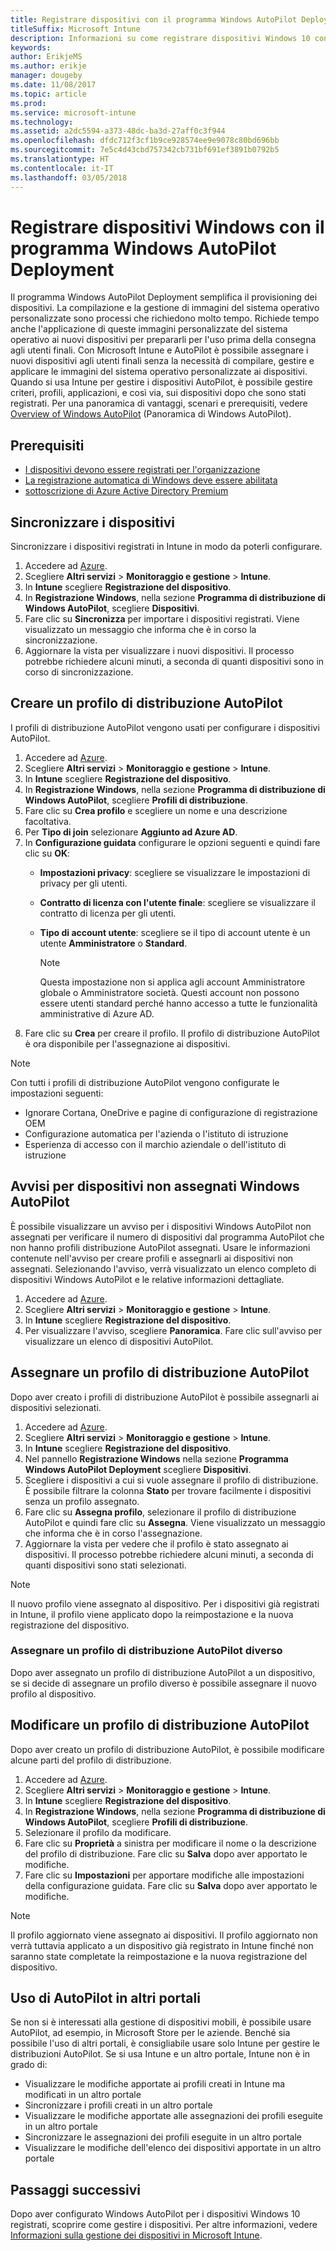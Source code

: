 ```yaml
---
title: Registrare dispositivi con il programma Windows AutoPilot Deployment
titleSuffix: Microsoft Intune
description: Informazioni su come registrare dispositivi Windows 10 con il programma Windows AutoPilot Deployment.
keywords: 
author: ErikjeMS
ms.author: erikje
manager: dougeby
ms.date: 11/08/2017
ms.topic: article
ms.prod: 
ms.service: microsoft-intune
ms.technology: 
ms.assetid: a2dc5594-a373-48dc-ba3d-27aff0c3f944
ms.openlocfilehash: dfdc712f3cf1b9ce928574ee9e9078c80bd696bb
ms.sourcegitcommit: 7e5c4d43cbd757342cb731bf691ef3891b0792b5
ms.translationtype: HT
ms.contentlocale: it-IT
ms.lasthandoff: 03/05/2018
---
```

# <a name="enroll-windows-devices-by-using-the-windows-autopilot-deployment-program"></a>Registrare dispositivi Windows con il programma Windows AutoPilot Deployment
Il programma Windows AutoPilot Deployment semplifica il provisioning dei dispositivi. La compilazione e la gestione di immagini del sistema operativo personalizzate sono processi che richiedono molto tempo. Richiede tempo anche l'applicazione di queste immagini personalizzate del sistema operativo ai nuovi dispositivi per prepararli per l'uso prima della consegna agli utenti finali. Con Microsoft Intune e AutoPilot è possibile assegnare i nuovi dispositivi agli utenti finali senza la necessità di compilare, gestire e applicare le immagini del sistema operativo personalizzate ai dispositivi. Quando si usa Intune per gestire i dispositivi AutoPilot, è possibile gestire criteri, profili, applicazioni, e così via, sui dispositivi dopo che sono stati registrati. Per una panoramica di vantaggi, scenari e prerequisiti, vedere [Overview of Windows AutoPilot](https://docs.microsoft.com/windows/deployment/windows-autopilot/windows-10-autopilot) (Panoramica di Windows AutoPilot).

## <a name="prerequisites"></a>Prerequisiti
- [I dispositivi devono essere registrati per l'organizzazione](https://docs.microsoft.com/windows/deployment/windows-autopilot/windows-10-autopilot#device-registration-and-oobe-customization)
- [La registrazione automatica di Windows deve essere abilitata](https://docs.microsoft.com/intune-classic/deploy-use/set-up-windows-device-management-with-microsoft-intune#enable-windows-10-automatic-enrollment)
- [sottoscrizione di Azure Active Directory Premium](https://docs.microsoft.com/azure/active-directory/active-directory-get-started-premium) <!--&#40;[trial subscription](http://go.microsoft.com/fwlink/?LinkID=816845)&#41;-->

## <a name="synchronize-devices"></a>Sincronizzare i dispositivi
Sincronizzare i dispositivi registrati in Intune in modo da poterli configurare.

1. Accedere ad [Azure](https://portal.azure.com/).
2. Scegliere **Altri servizi** > **Monitoraggio e gestione** > **Intune**.
3. In **Intune** scegliere **Registrazione del dispositivo**.
4. In **Registrazione Windows**, nella sezione **Programma di distribuzione di Windows AutoPilot**, scegliere **Dispositivi**.
5. Fare clic su **Sincronizza** per importare i dispositivi registrati. Viene visualizzato un messaggio che informa che è in corso la sincronizzazione.
6. Aggiornare la vista per visualizzare i nuovi dispositivi. Il processo potrebbe richiedere alcuni minuti, a seconda di quanti dispositivi sono in corso di sincronizzazione.  

## <a name="create-an-autopilot-deployment-profile"></a>Creare un profilo di distribuzione AutoPilot
I profili di distribuzione AutoPilot vengono usati per configurare i dispositivi AutoPilot.
1. Accedere ad [Azure](https://portal.azure.com/). 
2. Scegliere **Altri servizi** > **Monitoraggio e gestione** > **Intune**.
3. In **Intune** scegliere **Registrazione del dispositivo**.
4. In **Registrazione Windows**, nella sezione **Programma di distribuzione di Windows AutoPilot**, scegliere **Profili di distribuzione**.
5. Fare clic su **Crea profilo** e scegliere un nome e una descrizione facoltativa. 
6. Per **Tipo di join** selezionare **Aggiunto ad Azure AD**.
7. In **Configurazione guidata** configurare le opzioni seguenti e quindi fare clic su **OK**: 
   - **Impostazioni privacy**: scegliere se visualizzare le impostazioni di privacy per gli utenti. 
   - **Contratto di licenza con l'utente finale**: scegliere se visualizzare il contratto di licenza per gli utenti.
   - **Tipo di account utente**: scegliere se il tipo di account utente è un utente **Amministratore** o **Standard**.

     > [!Note]    
     > Questa impostazione non si applica agli account Amministratore globale o Amministratore società. Questi account non possono essere utenti standard perché hanno accesso a tutte le funzionalità amministrative di Azure AD.
8. Fare clic su **Crea** per creare il profilo. Il profilo di distribuzione AutoPilot è ora disponibile per l'assegnazione ai dispositivi.
     
> [!Note]    
> Con tutti i profili di distribuzione AutoPilot vengono configurate le impostazioni seguenti:
> - Ignorare Cortana, OneDrive e pagine di configurazione di registrazione OEM
> - Configurazione automatica per l'azienda o l'istituto di istruzione
> - Esperienza di accesso con il marchio aziendale o dell'istituto di istruzione    

## <a name="alerts-for-windows-autopilot-unassigned-devices-----163236---"></a>Avvisi per dispositivi non assegnati Windows AutoPilot <!-- 163236 -->
È possibile visualizzare un avviso per i dispositivi Windows AutoPilot non assegnati per verificare il numero di dispositivi dal programma AutoPilot che non hanno profili distribuzione AutoPilot assegnati. Usare le informazioni contenute nell'avviso per creare profili e assegnarli ai dispositivi non assegnati. Selezionando l'avviso, verrà visualizzato un elenco completo di dispositivi Windows AutoPilot e le relative informazioni dettagliate. 
1. Accedere ad [Azure](https://portal.azure.com/). 
2. Scegliere **Altri servizi** > **Monitoraggio e gestione** > **Intune**.
3. In **Intune** scegliere **Registrazione del dispositivo**.
4. Per visualizzare l'avviso, scegliere **Panoramica**. Fare clic sull'avviso per visualizzare un elenco di dispositivi AutoPilot.  

## <a name="assign-an-autopilot-deployment-profile"></a>Assegnare un profilo di distribuzione AutoPilot
Dopo aver creato i profili di distribuzione AutoPilot è possibile assegnarli ai dispositivi selezionati.

1. Accedere ad [Azure](https://portal.azure.com/). 
2. Scegliere **Altri servizi** > **Monitoraggio e gestione** > **Intune**.
3. In **Intune** scegliere **Registrazione del dispositivo**.
4. Nel pannello **Registrazione Windows** nella sezione **Programma Windows AutoPilot Deployment**  scegliere **Dispositivi**.
5. Scegliere i dispositivi a cui si vuole assegnare il profilo di distribuzione. È possibile filtrare la colonna **Stato** per trovare facilmente i dispositivi senza un profilo assegnato. 
6. Fare clic su **Assegna profilo**, selezionare il profilo di distribuzione AutoPilot e quindi fare clic su **Assegna**. Viene visualizzato un messaggio che informa che è in corso l'assegnazione.
7. Aggiornare la vista per vedere che il profilo è stato assegnato ai dispositivi. Il processo potrebbe richiedere alcuni minuti, a seconda di quanti dispositivi sono stati selezionati. 

> [!Note]
> Il nuovo profilo viene assegnato al dispositivo. Per i dispositivi già registrati in Intune, il profilo viene applicato dopo la reimpostazione e la nuova registrazione del dispositivo.

### <a name="assign-a-different-autopilot-deployment-profile"></a>Assegnare un profilo di distribuzione AutoPilot diverso
Dopo aver assegnato un profilo di distribuzione AutoPilot a un dispositivo, se si decide di assegnare un profilo diverso è possibile assegnare il nuovo profilo al dispositivo.  

## <a name="edit-an-autopilot-deployment-profile"></a>Modificare un profilo di distribuzione AutoPilot 
Dopo aver creato un profilo di distribuzione AutoPilot, è possibile modificare alcune parti del profilo di distribuzione.   
1. Accedere ad [Azure](https://portal.azure.com/). 
2. Scegliere **Altri servizi** > **Monitoraggio e gestione** > **Intune**.
3. In **Intune** scegliere **Registrazione del dispositivo**.
4. In **Registrazione Windows**, nella sezione **Programma di distribuzione di Windows AutoPilot**, scegliere **Profili di distribuzione**. 
5. Selezionare il profilo da modificare. 
6. Fare clic su **Proprietà** a sinistra per modificare il nome o la descrizione del profilo di distribuzione. Fare clic su **Salva** dopo aver apportato le modifiche. 
7. Fare clic su **Impostazioni** per apportare modifiche alle impostazioni della configurazione guidata. Fare clic su **Salva** dopo aver apportato le modifiche. 

> [!NOTE]
> Il profilo aggiornato viene assegnato ai dispositivi. Il profilo aggiornato non verrà tuttavia applicato a un dispositivo già registrato in Intune finché non saranno state completate la reimpostazione e la nuova registrazione del dispositivo. 

## <a name="using-autopilot-in-other-portals"></a>Uso di AutoPilot in altri portali
Se non si è interessati alla gestione di dispositivi mobili, è possibile usare AutoPilot, ad esempio, in Microsoft Store per le aziende. Benché sia possibile l'uso di altri portali, è consigliabile usare solo Intune per gestire le distribuzioni AutoPilot. Se si usa Intune e un altro portale, Intune non è in grado di:
- Visualizzare le modifiche apportate ai profili creati in Intune ma modificati in un altro portale
- Sincronizzare i profili creati in un altro portale
- Visualizzare le modifiche apportate alle assegnazioni dei profili eseguite in un altro portale
- Sincronizzare le assegnazioni dei profili eseguite in un altro portale
- Visualizzare le modifiche dell'elenco dei dispositivi apportate in un altro portale

## <a name="next-steps"></a>Passaggi successivi
Dopo aver configurato Windows AutoPilot per i dispositivi Windows 10 registrati, scoprire come gestire i dispositivi. Per altre informazioni, vedere [Informazioni sulla gestione dei dispositivi in Microsoft Intune](https://docs.microsoft.com/intune/device-management).